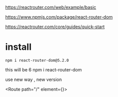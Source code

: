https://reactrouter.com/web/example/basic


https://www.npmjs.com/package/react-router-dom


https://reactrouter.com/core/guides/quick-start

# install 
```
npm i react-router-dom@5.2.0
```

this will be 6
npm i react-router-dom


use new way , new version 

<Route path="/" element={<Home />}></Route>